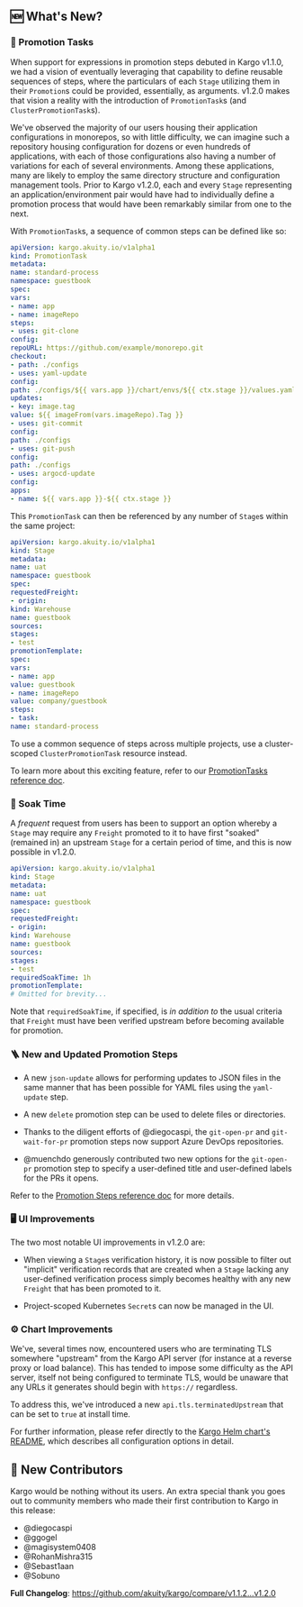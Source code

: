 ## 🆕 What's New?

### 💪 Promotion Tasks

When support for expressions in promotion steps debuted in Kargo v1.1.0, we had a vision of eventually leveraging that capability to define reusable sequences of steps, where the particulars of each `Stage` utilizing them in their `Promotion`s could be provided, essentially, as arguments. v1.2.0 makes that vision a reality with the introduction of `PromotionTask`s (and `ClusterPromotionTask`s).

We've observed the majority of our users housing their application configurations in monorepos, so with little difficulty, we can imagine such a repository housing configuration for dozens or even hundreds of applications, with each of those configurations also having a number of variations for each of several environments. Among these applications, many are likely to employ the same directory structure and configuration management tools. Prior to Kargo v1.2.0, each and every `Stage` representing an application/environment pair would have had to individually define a promotion process that would have been remarkably similar from one to the next.

With `PromotionTask`s, a sequence of common steps can be defined like so:

```yaml
apiVersion: kargo.akuity.io/v1alpha1
kind: PromotionTask
metadata:
name: standard-process
namespace: guestbook
spec:
vars:
- name: app
- name: imageRepo
steps:
- uses: git-clone
config:
repoURL: https://github.com/example/monorepo.git
checkout:
- path: ./configs
- uses: yaml-update
config:
path: ./configs/${{ vars.app }}/chart/envs/${{ ctx.stage }}/values.yaml
updates:
- key: image.tag
value: ${{ imageFrom(vars.imageRepo).Tag }}
- uses: git-commit
config:
path: ./configs
- uses: git-push
config:
path: ./configs
- uses: argocd-update
config:
apps:
- name: ${{ vars.app }}-${{ ctx.stage }}
```

This `PromotionTask` can then be referenced by any number of `Stage`s within the same project:

```yaml
apiVersion: kargo.akuity.io/v1alpha1
kind: Stage
metadata:
name: uat
namespace: guestbook
spec:
requestedFreight:
- origin:
kind: Warehouse
name: guestbook
sources:
stages:
- test
promotionTemplate:
spec:
vars:
- name: app
value: guestbook
- name: imageRepo
value: company/guestbook
steps:
- task:
name: standard-process
```

To use a common sequence of steps across multiple projects, use a cluster-scoped `ClusterPromotionTask` resource instead.

To learn more about this exciting feature, refer to our [PromotionTasks reference doc](https://docs.kargo.io/references/promotion-steps).

### 🌊 Soak Time

A _frequent_ request from users has been to support an option whereby a `Stage` may require any `Freight` promoted to it to have first "soaked" (remained in) an upstream `Stage` for a certain period of time, and this is now possible in v1.2.0.

```yaml
apiVersion: kargo.akuity.io/v1alpha1
kind: Stage
metadata:
name: uat
namespace: guestbook
spec:
requestedFreight:
- origin:
kind: Warehouse
name: guestbook
sources:
stages:
- test
requiredSoakTime: 1h
promotionTemplate:
# Omitted for brevity...
```

Note that `requiredSoakTime`, if specified, is _in addition to_ the usual criteria that `Freight` must have been verified upstream before becoming available for promotion.

### 🪜 New and Updated Promotion Steps

* A new `json-update` allows for performing updates to JSON files in the same manner that has been possible for YAML files using the `yaml-update` step.

* A new `delete` promotion step can be used to delete files or directories.

* Thanks to the diligent efforts of @diegocaspi, the `git-open-pr` and `git-wait-for-pr` promotion steps now support Azure DevOps repositories.

* @muenchdo generously contributed two new options for the `git-open-pr` promotion step to specify a user-defined title and user-defined labels for the PRs it opens.

Refer to the [Promotion Steps reference doc](https://docs.kargo.io/references/promotion-steps) for more details.

### 🖥️ UI Improvements

The two most notable UI improvements in v1.2.0 are:

* When viewing a `Stage`s verification history, it is now possible to filter out "implicit" verification records that are created when a `Stage` lacking any user-defined verification process simply becomes healthy with any new `Freight` that has been promoted to it.

* Project-scoped Kubernetes `Secret`s can now be managed in the UI.

### ⚙️ Chart Improvements

We've, several times now, encountered users who are terminating TLS somewhere "upstream" from the Kargo API server (for instance at a reverse proxy or load balance). This has tended to impose some difficulty as the API server, itself not being configured to terminate TLS, would be unaware that any URLs it generates should begin with `https://` regardless.

To address this, we've introduced a new `api.tls.terminatedUpstream` that can be set to `true` at install time.

For further information, please refer directly to the [Kargo Helm chart's README](https://github.com/akuity/kargo/blob/main/charts/kargo/README.md), which describes all configuration options in detail.

## 🙏 New Contributors

Kargo would be nothing without its users. An extra special thank you goes out to community members who made their first contribution to Kargo in this release:

* @diegocaspi
* @ggogel
* @magisystem0408
* @RohanMishra315
* @Sebast1aan
* @Sobuno

**Full Changelog**: https://github.com/akuity/kargo/compare/v1.1.2...v1.2.0
